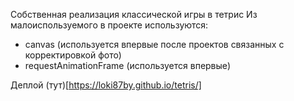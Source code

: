 Собственная реализация классической игры в тетрис
Из малоиспользуемого в проекте используются: 
 - canvas (используется впервые после проектов связанных с корректировкой фото)
 - requestAnimationFrame (используется впервые)
 
 Деплой (тут)[https://loki87by.github.io/tetris/]
